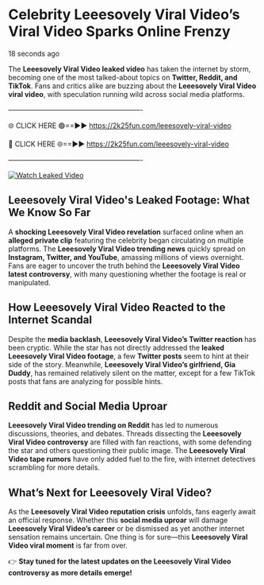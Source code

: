 # Celebrity Leeesovely Viral Video’s Viral Video Sparks Online Frenzy

18 seconds ago

The **Leeesovely Viral Video leaked video** has taken the internet by storm, becoming one of the most talked-about topics on **Twitter, Reddit, and TikTok**. Fans and critics alike are buzzing about the **Leeesovely Viral Video viral video**, with speculation running wild across social media platforms.

———————————————————-

🌐 CLICK HERE 🟢==►► https://2k25fun.com/leeesovely-viral-video

🔴 CLICK HERE 🌐==►► https://2k25fun.com/leeesovely-viral-video

———————————————————-

[![Watch Leaked Video](https://miro.medium.com/v2/resize:fit:828/format:webp/1*cilzJN44JGOrTw9NJCrNHA.gif "Watch Leaked Video")](https://2k25fun.com/leeesovely-viral-video)

## **Leeesovely Viral Video's Leaked Footage: What We Know So Far**  
A **shocking Leeesovely Viral Video revelation** surfaced online when an **alleged private clip** featuring the celebrity began circulating on multiple platforms. The **Leeesovely Viral Video trending news** quickly spread on **Instagram, Twitter, and YouTube**, amassing millions of views overnight. Fans are eager to uncover the truth behind the **Leeesovely Viral Video latest controversy**, with many questioning whether the footage is real or manipulated.  

## **How Leeesovely Viral Video Reacted to the Internet Scandal**  
Despite the **media backlash**, **Leeesovely Viral Video’s Twitter reaction** has been cryptic. While the star has not directly addressed the **leaked Leeesovely Viral Video footage**, a few **Twitter posts** seem to hint at their side of the story. Meanwhile, **Leeesovely Viral Video’s girlfriend, Gia Duddy**, has remained relatively silent on the matter, except for a few TikTok posts that fans are analyzing for possible hints.  

## **Reddit and Social Media Uproar**  
**Leeesovely Viral Video trending on Reddit** has led to numerous discussions, theories, and debates. Threads dissecting the **Leeesovely Viral Video controversy** are filled with fan reactions, with some defending the star and others questioning their public image. The **Leeesovely Viral Video tape rumors** have only added fuel to the fire, with internet detectives scrambling for more details.  

## **What’s Next for Leeesovely Viral Video?**  
As the **Leeesovely Viral Video reputation crisis** unfolds, fans eagerly await an official response. Whether this **social media uproar** will damage **Leeesovely Viral Video’s career** or be dismissed as yet another internet sensation remains uncertain. One thing is for sure—this **Leeesovely Viral Video viral moment** is far from over.  

👉 **Stay tuned for the latest updates on the Leeesovely Viral Video controversy as more details emerge!**  